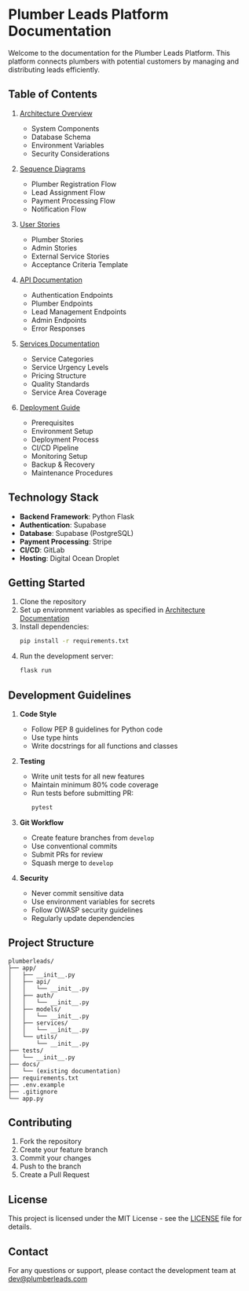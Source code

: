 # Plumber Leads Platform Documentation

Welcome to the documentation for the Plumber Leads Platform. This platform connects plumbers with potential customers by managing and distributing leads efficiently.

## Table of Contents

1. [Architecture Overview](architecture.md)
   - System Components
   - Database Schema
   - Environment Variables
   - Security Considerations

2. [Sequence Diagrams](sequence-diagrams.md)
   - Plumber Registration Flow
   - Lead Assignment Flow
   - Payment Processing Flow
   - Notification Flow

3. [User Stories](user-stories.md)
   - Plumber Stories
   - Admin Stories
   - External Service Stories
   - Acceptance Criteria Template

4. [API Documentation](api-endpoints.md)
   - Authentication Endpoints
   - Plumber Endpoints
   - Lead Management Endpoints
   - Admin Endpoints
   - Error Responses

5. [Services Documentation](services.md)
   - Service Categories
   - Service Urgency Levels
   - Pricing Structure
   - Quality Standards
   - Service Area Coverage

6. [Deployment Guide](deployment.md)
   - Prerequisites
   - Environment Setup
   - Deployment Process
   - CI/CD Pipeline
   - Monitoring Setup
   - Backup & Recovery
   - Maintenance Procedures

## Technology Stack

- **Backend Framework**: Python Flask
- **Authentication**: Supabase
- **Database**: Supabase (PostgreSQL)
- **Payment Processing**: Stripe
- **CI/CD**: GitLab
- **Hosting**: Digital Ocean Droplet

## Getting Started

1. Clone the repository
2. Set up environment variables as specified in [Architecture Documentation](architecture.md)
3. Install dependencies:
   ```bash
   pip install -r requirements.txt
   ```
4. Run the development server:
   ```bash
   flask run
   ```

## Development Guidelines

1. **Code Style**
   - Follow PEP 8 guidelines for Python code
   - Use type hints
   - Write docstrings for all functions and classes

2. **Testing**
   - Write unit tests for all new features
   - Maintain minimum 80% code coverage
   - Run tests before submitting PR:
     ```bash
     pytest
     ```

3. **Git Workflow**
   - Create feature branches from `develop`
   - Use conventional commits
   - Submit PRs for review
   - Squash merge to `develop`

4. **Security**
   - Never commit sensitive data
   - Use environment variables for secrets
   - Follow OWASP security guidelines
   - Regularly update dependencies

## Project Structure

```
plumberleads/
├── app/
│   ├── __init__.py
│   ├── api/
│   │   └── __init__.py
│   ├── auth/
│   │   └── __init__.py
│   ├── models/
│   │   └── __init__.py
│   ├── services/
│   │   └── __init__.py
│   └── utils/
│       └── __init__.py
├── tests/
│   └── __init__.py
├── docs/
│   └── (existing documentation)
├── requirements.txt
├── .env.example
├── .gitignore
└── app.py
```

## Contributing

1. Fork the repository
2. Create your feature branch
3. Commit your changes
4. Push to the branch
5. Create a Pull Request

## License

This project is licensed under the MIT License - see the [LICENSE](LICENSE) file for details.

## Contact

For any questions or support, please contact the development team at dev@plumberleads.com 